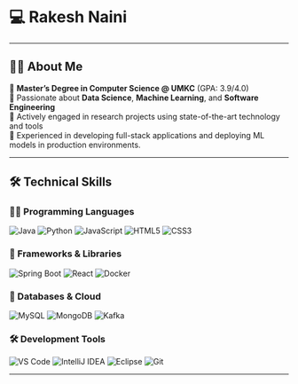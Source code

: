 # 💻 Rakesh Naini

---

## 👨‍🎓 About Me
🔹 **Master’s Degree in Computer Science @ UMKC** (GPA: 3.9/4.0)  
🔹 Passionate about **Data Science**, **Machine Learning**, and **Software Engineering**  
🔹 Actively engaged in research projects using state-of-the-art technology and tools  
🔹 Experienced in developing full-stack applications and deploying ML models in production environments.

---

## 🛠 Technical Skills

### 🧑‍💻 Programming Languages
![Java](https://img.shields.io/badge/-Java-007396?style=for-the-badge&logo=java&logoColor=white)
![Python](https://img.shields.io/badge/-Python-3776AB?style=for-the-badge&logo=python&logoColor=white)
![JavaScript](https://img.shields.io/badge/-JavaScript-F7DF1E?style=for-the-badge&logo=javascript&logoColor=black)
![HTML5](https://img.shields.io/badge/-HTML5-E34F26?style=for-the-badge&logo=html5&logoColor=white)
![CSS3](https://img.shields.io/badge/-CSS3-1572B6?style=for-the-badge&logo=css3&logoColor=white)

### 🚀 Frameworks & Libraries
![Spring Boot](https://img.shields.io/badge/-Spring%20Boot-6DB33F?style=for-the-badge&logo=spring-boot&logoColor=white)
![React](https://img.shields.io/badge/-React-61DAFB?style=for-the-badge&logo=react&logoColor=black)
![Docker](https://img.shields.io/badge/-Docker-2496ED?style=for-the-badge&logo=docker&logoColor=white)

### 💾 Databases & Cloud
![MySQL](https://img.shields.io/badge/-MySQL-4479A1?style=for-the-badge&logo=mysql&logoColor=white)
![MongoDB](https://img.shields.io/badge/-MongoDB-47A248?style=for-the-badge&logo=mongodb&logoColor=white)
![Kafka](https://img.shields.io/badge/-Kafka-231F20?style=for-the-badge&logo=apache-kafka&logoColor=white)

### 🛠 Development Tools
![VS Code](https://img.shields.io/badge/-VS%20Code-007ACC?style=for-the-badge&logo=visual-studio-code&logoColor=white)
![IntelliJ IDEA](https://img.shields.io/badge/-IntelliJ%20IDEA-000000?style=for-the-badge&logo=intellij-idea&logoColor=white)
![Eclipse](https://img.shields.io/badge/-Eclipse-2C2255?style=for-the-badge&logo=eclipse&logoColor=white)
![Git](https://img.shields.io/badge/-Git-F05032?style=for-the-badge&logo=git&logoColor=white)


---


